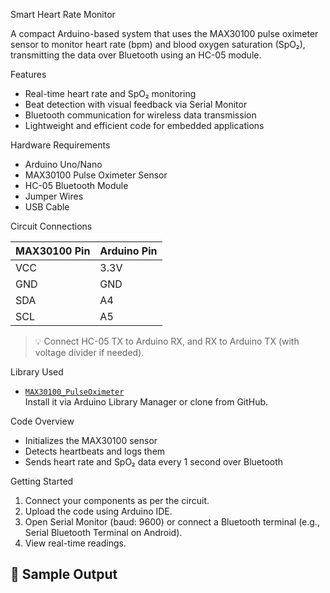  Smart Heart Rate Monitor

A compact Arduino-based system that uses the MAX30100 pulse oximeter sensor to monitor heart rate (bpm) and blood oxygen saturation (SpO₂), transmitting the data over Bluetooth using an HC-05 module.

 Features

- Real-time heart rate and SpO₂ monitoring  
- Beat detection with visual feedback via Serial Monitor  
- Bluetooth communication for wireless data transmission  
- Lightweight and efficient code for embedded applications

Hardware Requirements

- Arduino Uno/Nano  
- MAX30100 Pulse Oximeter Sensor  
- HC-05 Bluetooth Module  
- Jumper Wires  
- USB Cable

 Circuit Connections

| MAX30100 Pin | Arduino Pin |
|--------------|-------------|
| VCC          | 3.3V        |
| GND          | GND         |
| SDA          | A4          |
| SCL          | A5          |

> 💡 Connect HC-05 TX to Arduino RX, and RX to Arduino TX (with voltage divider if needed).

 Library Used

- [`MAX30100_PulseOximeter`](https://github.com/oxullo/Arduino-MAX30100)  
  Install it via Arduino Library Manager or clone from GitHub.

Code Overview

- Initializes the MAX30100 sensor  
- Detects heartbeats and logs them  
- Sends heart rate and SpO₂ data every 1 second over Bluetooth

Getting Started

1. Connect your components as per the circuit.
2. Upload the code using Arduino IDE.
3. Open Serial Monitor (baud: 9600) or connect a Bluetooth terminal (e.g., Serial Bluetooth Terminal on Android).
4. View real-time readings.

## 📜 Sample Output

